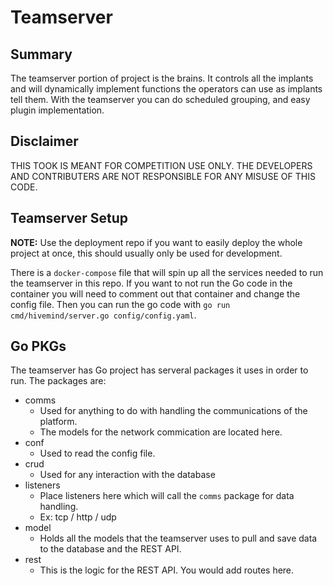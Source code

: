 # Teamserver
## Summary
The teamserver portion of project is the brains. It controls all the implants and will dynamically implement functions the operators can use as implants tell them. With the teamserver you can do scheduled grouping, and easy plugin implementation. 

## Disclaimer
THIS TOOK IS MEANT FOR COMPETITION USE ONLY. THE DEVELOPERS AND CONTRIBUTERS ARE NOT RESPONSIBLE FOR ANY MISUSE OF THIS CODE.

## Teamserver Setup
**NOTE:** Use the deployment repo if you want to easily deploy the whole project at once, this should usually only be used for development.

There is a `docker-compose` file that will spin up all the services needed to run the teamserver in this repo. If you want to not run the Go code in the container you will need to comment out that container and change the config file. Then you can run the go code with `go run cmd/hivemind/server.go config/config.yaml`. 

## Go PKGs 
The teamserver has Go project has serveral packages it uses in order to run. The packages are:

* comms
    * Used for anything to do with handling the communications of the platform.
    * The models for the network commication are located here.
* conf
    * Used to read the config file. 
* crud
    * Used for any interaction with the database
* listeners
    * Place listeners here which will call the `comms` package for data handling.
    * Ex: tcp / http / udp
* model
    * Holds all the models that the teamserver uses to pull and save data to the database and the REST API. 
* rest
    * This is the logic for the REST API. You would add routes here.